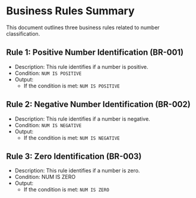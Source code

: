 # Business Rules Summary
This document outlines three business rules related to number classification.
## Rule 1: Positive Number Identification (BR-001)
* Description: This rule identifies if a number is positive.
* Condition: `NUM IS POSITIVE`
* Output:
	* If the condition is met: `NUM IS POSITIVE`
## Rule 2: Negative Number Identification (BR-002)
* Description: This rule identifies if a number is negative.
* Condition: `NUM IS NEGATIVE`
* Output:
	* If the condition is met: `NUM IS NEGATIVE`
## Rule 3: Zero Identification (BR-003)
* Description: This rule identifies if a number is zero.
* Condition: NUM IS ZERO
* Output:
	* If the condition is met: `NUM IS ZERO`